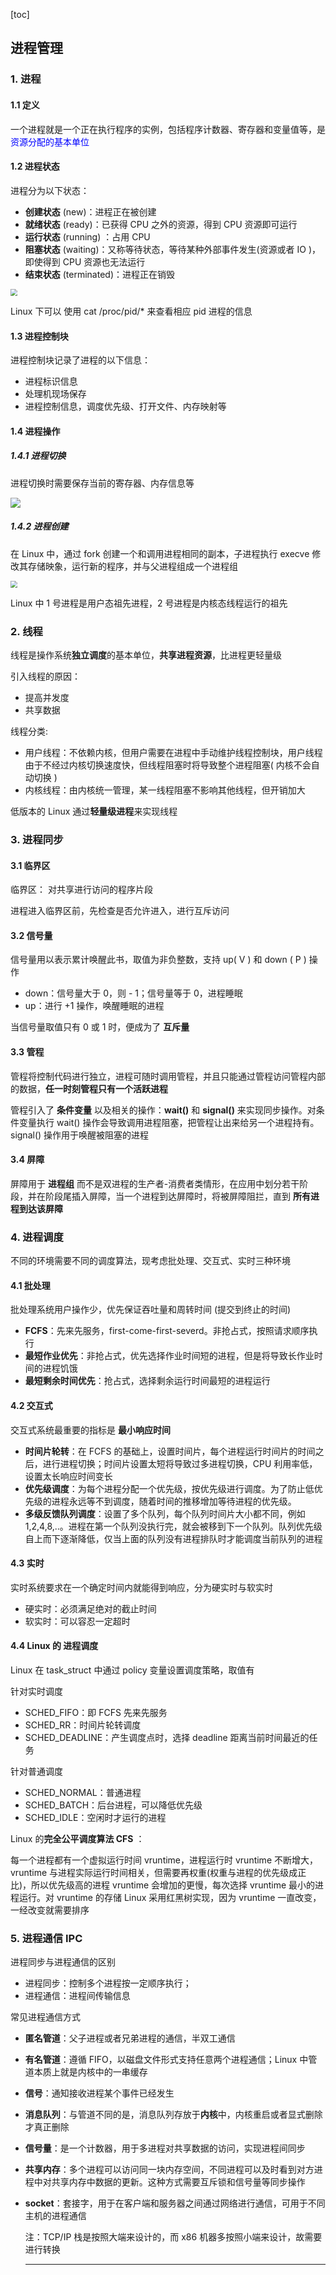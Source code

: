 [toc]

## 进程管理

### 1. 进程

#### 1.1 定义

一个进程就是一个正在执行程序的实例，包括程序计数器、寄存器和变量值等，是 <font color=blue>资源分配的基本单位</font>

#### 1.2 进程状态

进程分为以下状态：

- **创建状态** (new)：进程正在被创建
- **就绪状态** (ready)：已获得 CPU 之外的资源，得到 CPU 资源即可运行
- **运行状态** (running) ：占用 CPU
- **阻塞状态** (waiting)：又称等待状态，等待某种外部事件发生(资源或者 IO )，即使得到 CPU 资源也无法运行
-  **结束状态** (terminated)：进程正在销毁

<img src="img/进程状态转换.jpg" style="zoom:70%"/>

Linux 下可以 使用 cat /proc/pid/* 来查看相应 pid 进程的信息

#### 1.3 进程控制块

进程控制块记录了进程的以下信息：

- 进程标识信息
- 处理机现场保存
- 进程控制信息，调度优先级、打开文件、内存映射等

#### 1.4 进程操作

##### 1.4.1 进程切换

进程切换时需要保存当前的寄存器、内存信息等

<img src="img/进程切换.jpg"/>

##### 1.4.2 进程创建

在 Linux 中，通过 fork 创建一个和调用进程相同的副本，子进程执行 execve 修改其存储映象，运行新的程序，并与父进程组成一个进程组

<img src="img/linux进程fork.jpg" style="zoom:70%"/>

Linux 中 1 号进程是用户态祖先进程，2 号进程是内核态线程运行的祖先

### 2. 线程

线程是操作系统**独立调度**的基本单位，**共享进程资源**，比进程更轻量级

引入线程的原因：

- 提高并发度
- 共享数据

线程分类:

- 用户线程：不依赖内核，但用户需要在进程中手动维护线程控制块，用户线程由于不经过内核切换速度快，但线程阻塞时将导致整个进程阻塞( 内核不会自动切换 )
- 内核线程：由内核统一管理，某一线程阻塞不影响其他线程，但开销加大

低版本的 Linux 通过**轻量级进程**来实现线程



### 3. 进程同步

#### 3.1 临界区

临界区： 对共享进行访问的程序片段

进程进入临界区前，先检查是否允许进入，进行互斥访问

#### 3.2 信号量

信号量用以表示累计唤醒此书，取值为非负整数，支持 up( V ) 和 down ( P ) 操作

- down：信号量大于 0，则 - 1；信号量等于 0，进程睡眠
- up：进行 +1 操作，唤醒睡眠的进程

当信号量取值只有 0 或 1 时，便成为了 **互斥量**

#### 3.3 管程

管程将控制代码进行独立，进程可随时调用管程，并且只能通过管程访问管程内部的数据，**任一时刻管程只有一个活跃进程**

管程引入了 **条件变量** 以及相关的操作：**wait()** 和 **signal()** 来实现同步操作。对条件变量执行 wait() 操作会导致调用进程阻塞，把管程让出来给另一个进程持有。signal() 操作用于唤醒被阻塞的进程

#### 3.4 屏障

屏障用于 **进程组** 而不是双进程的生产者-消费者类情形，在应用中划分若干阶段，并在阶段尾插入屏障，当一个进程到达屏障时，将被屏障阻拦，直到 **所有进程到达该屏障**



### 4. 进程调度

不同的环境需要不同的调度算法，现考虑批处理、交互式、实时三种环境

#### 4.1 批处理

批处理系统用户操作少，优先保证吞吐量和周转时间 (提交到终止的时间)

- **FCFS**：先来先服务，first-come-first-severd。非抢占式，按照请求顺序执行
- **最短作业优先**：非抢占式，优先选择作业时间短的进程，但是将导致长作业时间的进程饥饿
- **最短剩余时间优先**：抢占式，选择剩余运行时间最短的进程运行

#### 4.2 交互式

交互式系统最重要的指标是 **最小响应时间**

- **时间片轮转**：在 FCFS 的基础上，设置时间片，每个进程运行时间片的时间之后，进行进程切换；时间片设置太短将导致过多进程切换，CPU 利用率低，设置太长响应时间变长
- **优先级调度**：为每个进程分配一个优先级，按优先级进行调度。为了防止低优先级的进程永远等不到调度，随着时间的推移增加等待进程的优先级。
- **多级反馈队列调度**：设置了多个队列，每个队列时间片大小都不同，例如 1,2,4,8,..。进程在第一个队列没执行完，就会被移到下一个队列。队列优先级自上而下逐渐降低，仅当上面的队列没有进程排队时才能调度当前队列的进程

#### 4.3 实时

实时系统要求在一个确定时间内就能得到响应，分为硬实时与软实时

- 硬实时：必须满足绝对的截止时间
- 软实时：可以容忍一定超时



#### 4.4 Linux 的 进程调度

Linux 在 task_struct 中通过 policy 变量设置调度策略，取值有

针对实时调度

- SCHED_FIFO：即 FCFS 先来先服务
- SCHED_RR：时间片轮转调度
- SCHED_DEADLINE：产生调度点时，选择 deadline 距离当前时间最近的任务

针对普通调度

- SCHED_NORMAL：普通进程
- SCHED_BATCH：后台进程，可以降低优先级
- SCHED_IDLE：空闲时才运行的进程

Linux 的**完全公平调度算法 CFS** ：

每一个进程都有一个虚拟运行时间 vruntime，进程运行时 vruntime 不断增大，vruntime 与进程实际运行时间相关，但需要再权重(权重与进程的优先级成正比)，所以优先级高的进程 vruntime 会增加的更慢，每次选择 vruntime 最小的进程运行。对 vruntime 的存储 Linux 采用红黑树实现，因为 vruntime 一直改变，一经改变就需要排序



### 5. 进程通信 IPC

进程同步与进程通信的区别

- 进程同步：控制多个进程按一定顺序执行；
- 进程通信：进程间传输信息

常见进程通信方式

- **匿名管道**：父子进程或者兄弟进程的通信，半双工通信

- **有名管道**：遵循 FIFO，以磁盘文件形式支持任意两个进程通信；Linux 中管道本质上就是内核中的一串缓存

- **信号**：通知接收进程某个事件已经发生

- **消息队列**：与管道不同的是，消息队列存放于**内核**中，内核重启或者显式删除才真正删除

- **信号量**：是一个计数器，用于多进程对共享数据的访问，实现进程间同步

- **共享内存**：多个进程可以访问同一块内存空间，不同进程可以及时看到对方进程中对共享内存中数据的更新。这种方式需要互斥锁和信号量等同步操作

- **socket**：套接字，用于在客户端和服务器之间通过网络进行通信，可用于不同主机的进程通信

  注：TCP/IP 栈是按照大端来设计的，而 x86 机器多按照小端来设计，故需要进行转换
  
  ****